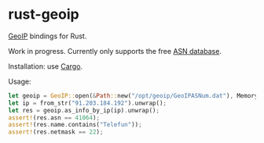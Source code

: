 rust-geoip
==========

[GeoIP](http://www.maxmind.com/en/geolocation_landing) bindings for Rust.

Work in progress. Currently only supports the free
[ASN database](http://dev.maxmind.com/geoip/legacy/geolite/#Autonomous_System_Numbers).

Installation: use [Cargo](http://crates.io).

Usage:

```rust
let geoip = GeoIP::open(&Path::new("/opt/geoip/GeoIPASNum.dat"), MemoryCache).unwrap();
let ip = from_str("91.203.184.192").unwrap();
let res = geoip.as_info_by_ip(ip).unwrap();
assert!(res.asn == 41064);
assert!(res.name.contains("Telefun"));
assert!(res.netmask == 22);
```
